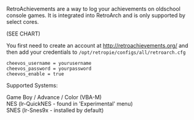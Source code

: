 RetroAchievements are a way to log your achievements on oldschool console games. It is integrated into RetroArch and is only supported by select cores. 

(SEE CHART)

You first need to create an account at http://retroachievements.org/ and then add your credentials to `/opt/retropie/configs/all/retroarch.cfg`

```
cheevos_username = yourusername
cheevos_password = yourpassword
cheevos_enable = true
```

Supported Systems:

Game Boy / Advance / Color (VBA-M)  
NES (lr-QuickNES - found in 'Experimental' menu)  
SNES (lr-Snes9x - installed by default)  